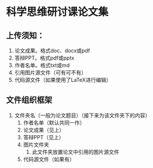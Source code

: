 # **科学思维研讨课论文集**

## 上传须知：

1.   论文成果。格式doc、docx或pdf
2.   答辩PPT。格式pdf或pptx
3.   作者名单。格式txt或md
4.   引用图片源文件（可有可不有）
5.   代码源文件（如果使用了LaTeX进行编辑）

## 文件组织框架

1.   文件夹名（一般为论文题目）（接下来为该文件夹下的内容）
     1.   作者名单（默认共同一作）
     2.   论文成果（见上）
     3.   答辩PPT（见上）
     4.   图片文件夹
          1.   此文件夹放置论文中引用的图片源文件
     5.   代码源文件（如果有）
